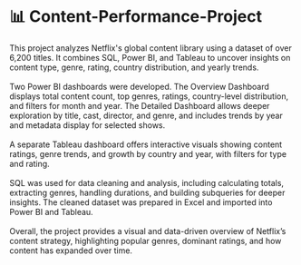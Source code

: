 # 📊 Content-Performance-Project

This project analyzes Netflix's global content library using a dataset of over 6,200 titles. It combines SQL, Power BI, and Tableau to uncover insights on content type, genre, rating, country distribution, and yearly trends.
<br> 
<br>
Two Power BI dashboards were developed. The Overview Dashboard displays total content count, top genres, ratings, country-level distribution, and filters for month and year. The Detailed Dashboard allows deeper exploration by title, cast, director, and genre, and includes trends by year and metadata display for selected shows.
<br>
<br>
A separate Tableau dashboard offers interactive visuals showing content ratings, genre trends, and growth by country and year, with filters for type and rating.
<br>
<br>
SQL was used for data cleaning and analysis, including calculating totals, extracting genres, handling durations, and building subqueries for deeper insights. The cleaned dataset was prepared in Excel and imported into Power BI and Tableau.
<br>
<br>
Overall, the project provides a visual and data-driven overview of Netflix’s content strategy, highlighting popular genres, dominant ratings, and how content has expanded over time.



